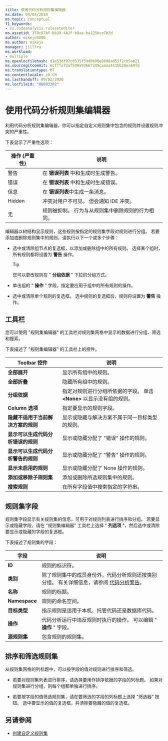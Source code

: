 ```yaml
---
title: 使用代码分析规则集编辑器
ms.date: 04/04/2018
ms.topic: conceptual
f1_keywords:
- vs.codeanalysis.ruleseteditor
ms.assetid: 370c97bf-bb29-4b2f-b9ae-ba125bce7b2d
author: mikejo5000
ms.author: mikejo
manager: jillfra
ms.workload:
- multiple
ms.openlocfilehash: d1e53df97c0535f59d0b96e9608ad55f2cb5ab21
ms.sourcegitcommit: 6cfffa72af599a9d667249caaaa411bb28ea69fd
ms.translationtype: MT
ms.contentlocale: zh-CN
ms.lasthandoff: 09/02/2020
ms.locfileid: "88893302"
---
```

# <a name="use-the-code-analysis-rule-set-editor"></a>使用代码分析规则集编辑器

利用代码分析规则集编辑器，你可以指定自定义规则集中包含的规则并设置规则冲突的严重性。

下表显示了严重性选项：

|操作 (严重性) |说明|
|-|-|
|警告|在 **错误列表** 中和生成时生成警告。|
|错误|在 **错误列表** 中和生成时生成错误。|
|信息|在 **错误列表**中生成一条消息。|
|Hidden|冲突对用户不可见。 但会通知 IDE 冲突。|
|无|规则被抑制。 行为与从规则集中删除规则的行为相同。|

编辑器以树结构显示规则，这些规则按指定的规则集字段对规则进行分组。 若要添加或删除规则集中的规则，请执行以下一个或多个步骤：

- 选中或清除组节点的复选框，以添加或删除组中的所有规则。 选择某个组时，所有规则都将设置为 **警告** 操作。

   > [!TIP]
   > 您可以更改规则在 " **分组依据** " 下拉的分组方式。

- 单击组的 " **操作** " 字段，指定要应用于组中的所有规则的操作。

- 选中或清除单个规则的复选框。 选中规则的复选框后，规则将设置为 **警告** 操作。

## <a name="toolbar"></a>工具栏

您可以使用 "规则集编辑器" 的工具栏对规则集网格中显示的数据进行分组、筛选和搜索。

下表描述了 "规则集编辑器" 的工具栏上的控件。

|Toolbar 控件|说明|
|---------------------|-----------------|
|**全部展开**|显示所有组中的规则。|
|**全部折叠**|隐藏所有组中的规则。|
|**分组依据**|指定对规则进行分组所依据的字段。 单击 **\<None>** 以显示没有组的规则。|
|**Column 选项**|指定要显示的规则字段。|
|**隐藏不适用于当前解决方案的规则**|显示或隐藏与解决方案不属于同一目标类型的规则。|
|**显示可以生成代码分析错误的规则**|显示或隐藏分配了 "错误" 操作的规则。|
|**显示可以生成代码分析警告的规则**|显示或隐藏分配了 "警告" 操作的规则。|
|**显示未启用的规则**|显示或隐藏分配了 None 操作的规则。|
|**添加或移除子规则集**|添加或删除所选规则集中的规则。|
|**搜索规则**|在所有字段值中搜索指定的字符串。|

## <a name="rule-set-fields"></a>规则集字段

规则集字段显示有关规则集的信息，可用于对规则列表进行排序和分组。 若要显示或隐藏字段，请在 "规则集编辑器" 工具栏上选择 " **列选项** "，然后选中或清除要显示或隐藏的字段的复选框。

下表描述了规则集的字段：

|字段|说明|
|-----------|-----------------|
|**ID**|规则的标识符。|
|**类别**|除了规则集中的成员身份外，代码分析规则还按类别分组。 有关详细信息，请参阅 [代码分析警告](../code-quality/code-analysis-for-managed-code-warnings.md)。|
|**名称**|规则的标题。|
|**Namespace**|规则的命名空间。|
|**目标类型**|指示规则是适用于本机、托管代码还是数据库代码。|
|**操作**|代码分析运行中违反规则时执行的操作。 可以编辑 " **操作** " 字段。|
|**源规则集**|包含规则的规则集。|

## <a name="sort-and-filter-rule-sets"></a>排序和筛选规则集

从规则集网格的列标题中，可以按字段的值对规则进行排序和筛选。

- 若要对规则集列表进行排序，请选择要用作排序依据的字段的列标题。 如果对规则集进行分组，则每个组都单独进行排序。

- 若要按字段的值筛选规则集，请在要筛选的字段的列标题上选择 "筛选器" 按钮。 选中要显示的值的复选框，并清除要隐藏的值的复选框。

## <a name="see-also"></a>另请参阅

- [创建自定义规则集](../code-quality/how-to-create-a-custom-rule-set.md)

